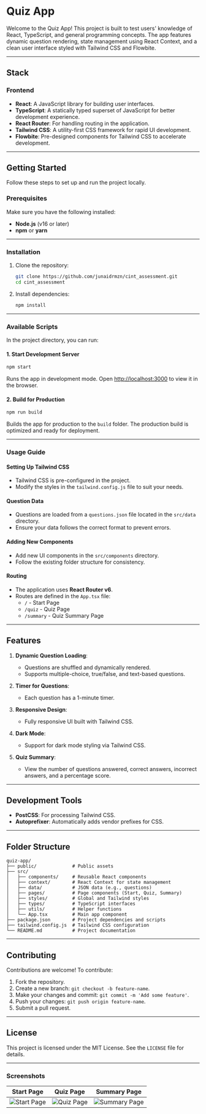 # **Quiz App**

Welcome to the Quiz App! This project is built to test users' knowledge of React, TypeScript, and general programming concepts. The app features dynamic question rendering, state management using React Context, and a clean user interface styled with Tailwind CSS and Flowbite.

---

## **Stack**

### **Frontend**

- **React**: A JavaScript library for building user interfaces.
- **TypeScript**: A statically typed superset of JavaScript for better development experience.
- **React Router**: For handling routing in the application.
- **Tailwind CSS**: A utility-first CSS framework for rapid UI development.
- **Flowbite**: Pre-designed components for Tailwind CSS to accelerate development.

---

## **Getting Started**

Follow these steps to set up and run the project locally.

### **Prerequisites**

Make sure you have the following installed:

- **Node.js** (v16 or later)
- **npm** or **yarn**

---

### **Installation**

1. Clone the repository:

   ```bash
   git clone https://github.com/junaidrmzn/cint_assessment.git
   cd cint_assessment
   ```

2. Install dependencies:
   ```bash
   npm install
   ```

---

### **Available Scripts**

In the project directory, you can run:

#### **1. Start Development Server**

```bash
npm start
```

Runs the app in development mode. Open [http://localhost:3000](http://localhost:3000) to view it in the browser.

#### **2. Build for Production**

```bash
npm run build
```

Builds the app for production to the `build` folder. The production build is optimized and ready for deployment.

---

### **Usage Guide**

#### **Setting Up Tailwind CSS**

- Tailwind CSS is pre-configured in the project.
- Modify the styles in the `tailwind.config.js` file to suit your needs.

#### **Question Data**

- Questions are loaded from a `questions.json` file located in the `src/data` directory.
- Ensure your data follows the correct format to prevent errors.

#### **Adding New Components**

- Add new UI components in the `src/components` directory.
- Follow the existing folder structure for consistency.

#### **Routing**

- The application uses **React Router v6**.
- Routes are defined in the `App.tsx` file:
  - `/` - Start Page
  - `/quiz` - Quiz Page
  - `/summary` - Quiz Summary Page

---

## **Features**

1. **Dynamic Question Loading**:

   - Questions are shuffled and dynamically rendered.
   - Supports multiple-choice, true/false, and text-based questions.

2. **Timer for Questions**:

   - Each question has a 1-minute timer.

3. **Responsive Design**:

   - Fully responsive UI built with Tailwind CSS.

4. **Dark Mode**:

   - Support for dark mode styling via Tailwind CSS.

5. **Quiz Summary**:
   - View the number of questions answered, correct answers, incorrect answers, and a percentage score.

---

## **Development Tools**

- **PostCSS**: For processing Tailwind CSS.
- **Autoprefixer**: Automatically adds vendor prefixes for CSS.

---

## **Folder Structure**

```
quiz-app/
├── public/             # Public assets
├── src/
│   ├── components/     # Reusable React components
│   ├── context/        # React Context for state management
│   ├── data/           # JSON data (e.g., questions)
│   ├── pages/          # Page components (Start, Quiz, Summary)
│   ├── styles/         # Global and Tailwind styles
│   ├── types/          # TypeScript interfaces
│   ├── utils/          # Helper functions
│   └── App.tsx         # Main app component
├── package.json        # Project dependencies and scripts
├── tailwind.config.js  # Tailwind CSS configuration
└── README.md           # Project documentation
```

---

## **Contributing**

Contributions are welcome! To contribute:

1. Fork the repository.
2. Create a new branch: `git checkout -b feature-name`.
3. Make your changes and commit: `git commit -m 'Add some feature'`.
4. Push your changes: `git push origin feature-name`.
5. Submit a pull request.

---

## **License**

This project is licensed under the MIT License. See the `LICENSE` file for details.

---

### **Screenshots**

| Start Page                    | Quiz Page                    | Summary Page                    |
| ----------------------------- | ---------------------------- | ------------------------------- |
| ![Start Page](url-to-image-1) | ![Quiz Page](url-to-image-2) | ![Summary Page](url-to-image-3) |

